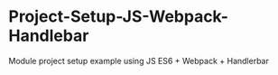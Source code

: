 # Project-Setup-JS-Webpack-Handlebar
Module project setup example using JS ES6 + Webpack + Handlerbar
